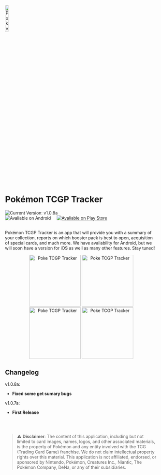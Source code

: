 <img alt="Poke TCGP Tracker" src="https://ptcgp.codetrigger.cl/resources/logo/logo_v1.1_white_bg_rounded.png" style="width:15%;" />

<h1> Pokémon TCGP Tracker</h1>

<img alt="Current Version: v1.0.8a" src="https://img.shields.io/badge/Current_Version-v1.0.8a-8A2BE2?labelColor=grey&logo=github">


<div align="left">
  <img alt="Avaliable on Android" src="https://img.shields.io/badge/Android-.apk-49bd3e?labelColor=grey&logo=android">
  &nbsp;
  &nbsp;
  <a href="https://play.google.com/store/apps/details?id=com.nahuen.apptrackerpkmpockettcgp" target="_blank">
    <img alt="Avaliable on Play Store" src="https://img.shields.io/badge/Google-Play_Store-49bd3e?logo=googleplay">
  </a>
  
</div>
<br>
<p>
  Pokémon TCGP Tracker is an app that will provide you with a summary of your collection, reports on which booster pack is best to open, acquisition of special cards, and much more. 
  We have availability for Android, but we will soon have a version for iOS as well as many other features. Stay tuned!
</p>
<div align="center">
  <img alt="Poke TCGP Tracker" src="https://ptcgp.codetrigger.cl/resources/screenshots/collection_01.jpg" style="width:170px;" />
  <img alt="Poke TCGP Tracker" src="https://ptcgp.codetrigger.cl/resources/screenshots/collection_02.jpg" style="width:170px;" />
  <img alt="Poke TCGP Tracker" src="https://ptcgp.codetrigger.cl/resources/screenshots/collection_03.jpg" style="width:170px;" />
  <img alt="Poke TCGP Tracker" src="https://ptcgp.codetrigger.cl/resources/screenshots/home_01.jpg" style="width:170px;" />
</div>



## Changelog

v1.0.8a:

- __Fixed some get sumary bugs__

v1.0.7a:

- __First Release__

<br>
<br>

> ⚠️ **Disclaimer**: The content of this application, including but not limited to card images, names, logos, and other associated materials,
> is the property of Pokémon and any entity involved with the TCG (Trading Card Game) franchise. We do not claim intellectual property rights
> over this material. This application is not affiliated, endorsed, or
> sponsored by Nintendo, Pokémon, Creatures Inc., Niantic, The Pokémon Company, DeNa, or any of their subsidiaries.



